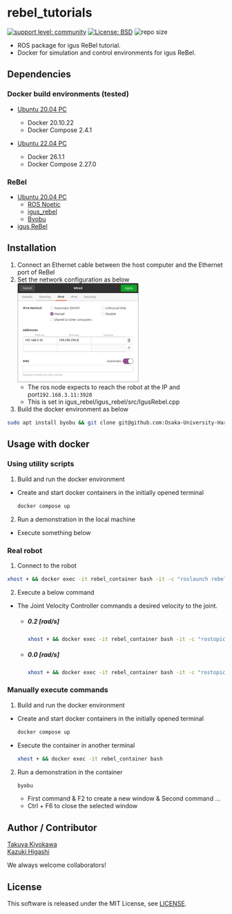 # rebel_tutorials

[![support level: community](https://img.shields.io/badge/support%20level-community-lightgray.svg)](http://rosindustrial.org/news/2016/10/7/better-supporting-a-growing-ros-industrial-software-platform)
[![License: BSD](https://img.shields.io/badge/License-BSD%203--Clause-blue.svg)](https://opensource.org/licenses/BSD-3-Clause)
![repo size](https://img.shields.io/github/repo-size/Osaka-University-Harada-Laboratory/rebel_tutorials)

- ROS package for igus ReBel tutorial.
- Docker for simulation and control environments for igus ReBel.

## Dependencies

### Docker build environments (tested)

- [Ubuntu 20.04 PC](https://ubuntu.com/certified/laptops?q=&limit=20&vendor=Dell&vendor=Lenovo&vendor=HP&release=20.04+LTS)
  - Docker 20.10.22
  - Docker Compose 2.4.1

- [Ubuntu 22.04 PC](https://ubuntu.com/certified/laptops?q=&limit=20&vendor=Dell&vendor=Lenovo&vendor=HP&release=22.04+LTS)
  - Docker 26.1.1
  - Docker Compose 2.27.0

### ReBel

- [Ubuntu 20.04 PC](https://ubuntu.com/certified/laptops?q=&limit=20&vendor=Dell&vendor=Lenovo&vendor=HP&release=20.04+LTS)
  - [ROS Noetic](https://wiki.ros.org/noetic/Installation/Ubuntu)
  - [igus_rebel](https://bitbucket.org/truphysics/igus_rebel/src/master/)
  - [Byobu](https://www.byobu.org/)
- [igus ReBel](https://www.igus.eu/product/21465?artNr=REBEL-6DOF-OS) 

## Installation

1. Connect an Ethernet cable between the host computer and the Ethernet port of ReBel
2. Set the network configuration as below  
    <img src=image/network.png width=280>  
    - The ros node expects to reach the robot at the IP and port`192.168.3.11:3920`  
    - This is set in igus_rebel/igus_rebel/src/IgusRebel.cpp  
2. Build the docker environment as below  
```bash
sudo apt install byobu && git clone git@github.com:Osaka-University-Harada-Laboratory/rebel_tutorials.git --depth 1 && cd rebel_tutorials && COMPOSE_DOCKER_CLI_BUILD=1 DOCKER_BUILDKIT=1 docker compose build --no-cache --parallel  
```

## Usage with docker

### Using utility scripts

1. Build and run the docker environment
- Create and start docker containers in the initially opened terminal
  ```bash
  docker compose up
  ```

2. Run a demonstration in the local machine
  - Execute something below

### Real robot
1. Connect to the robot  
```bash
xhost + && docker exec -it rebel_container bash -it -c "roslaunch rebel_tutorials rebel.launch"
```
2. Execute a below command
- The Joint Velocity Controller commands a desired velocity to the joint.
  - ##### 0.2 [rad/s]
    ```bash
    xhost + && docker exec -it rebel_container bash -it -c "rostopic pub /joint_velocity_controller/command std_msgs/Float64MultiArray '{layout: {dim: [], data_offset: 0}, data: [0.2, 0.2, 0.2, 0.2, 0.2, 0.2]}'"
    ```
  - ##### 0.0 [rad/s]
    ```bash
    xhost + && docker exec -it rebel_container bash -it -c "rostopic pub /joint_velocity_controller/command std_msgs/Float64MultiArray '{layout: {dim: [], data_offset: 0}, data: [0.0, 0.0, 0.0, 0.0, 0.0, 0.0]}'"
    ```

### Manually execute commands

1. Build and run the docker environment
- Create and start docker containers in the initially opened terminal
  ```bash
  docker compose up
  ```
- Execute the container in another terminal
  ```bash
  xhost + && docker exec -it rebel_container bash
  ```

2. Run a demonstration in the container  
    ```bash
    byobu
    ```
    - First command & F2 to create a new window & Second command ...
    - Ctrl + F6 to close the selected window

## Author / Contributor

[Takuya Kiyokawa](https://takuya-ki.github.io/)  
[Kazuki Higashi](https://kazukihigashi.github.io/portfolio/)

We always welcome collaborators!

## License

This software is released under the MIT License, see [LICENSE](./LICENSE).
